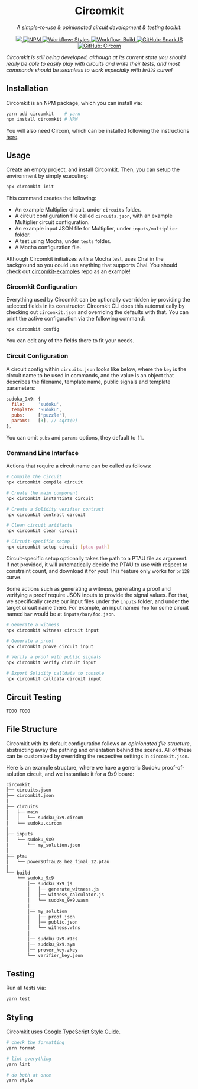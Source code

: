 <p align="center">
  <h1 align="center">
    Circomkit
  </h1>
  <p align="center"><i>A simple-to-use & opinionated circuit development & testing toolkit.</i></p>
</p>

<p align="center">
    <a href="https://opensource.org/licenses/MIT" target="_blank">
        <img src="https://img.shields.io/badge/license-MIT-yellow.svg">
    </a>
     <a href="https://www.npmjs.com/package/circomkit" target="_blank">
        <img alt="NPM" src="https://img.shields.io/npm/v/circomkit?logo=npm&color=CB3837">
    </a>
    <a href="./.github/workflows/styles.yml" target="_blank">
        <img alt="Workflow: Styles" src="https://github.com/erhant/circomkit/actions/workflows/styles.yml/badge.svg?branch=main">
    </a>
    <a href="./.github/workflows/build.yml" target="_blank">
        <img alt="Workflow: Build" src="https://github.com/erhant/circomkit/actions/workflows/build.yml/badge.svg?branch=main">
    </a>
    <a href="https://github.com/iden3/snarkjs" target="_blank">
        <img alt="GitHub: SnarkJS" src="https://img.shields.io/badge/github-snarkjs-lightgray?logo=github">
    </a>
    <a href="https://github.com/iden3/circom" target="_blank">
        <img alt="GitHub: Circom" src="https://img.shields.io/badge/github-circom-lightgray?logo=github">
    </a>
</p>

_Circomkit is still being developed, although at its current state you should really be able to easily play with circuits and write their tests, and most commands should be seamless to work especially with `bn128` curve!_

## Installation

Circomkit is an NPM package, which you can install via:

```sh
yarn add circomkit    # yarn
npm install circomkit # NPM
```

You will also need Circom, which can be installed following the instructions [here](https://docs.circom.io/getting-started/installation/).

## Usage

Create an empty project, and install Circomkit. Then, you can setup the environment by simply executing:

```sh
npx circomkit init
```

This command creates the following:

- An example Multiplier circuit, under `circuits` folder.
- A circuit configuration file called `circuits.json`, with an example Multiplier circuit configuration.
- An example input JSON file for Multiplier, under `inputs/multiplier` folder.
- A test using Mocha, under `tests` folder.
- A Mocha configuration file.

Although Circomkit initializes with a Mocha test, uses Chai in the background so you could use anything that supports Chai. You should check out [circomkit-examples](https://github.com/erhant/circomkit-examples) repo as an example!

### Circomkit Configuration

Everything used by Circomkit can be optionally overridden by providing the selected fields in its constructor. Circomkit CLI does this automatically by checking out `circomkit.json` and overriding the defaults with that. You can print the active configuration via the following command:

```sh
npx circomkit config
```

You can edit any of the fields there to fit your needs.

### Circuit Configuration

A circuit config within `circuits.json` looks like below, where the `key` is the circuit name to be used in commands, and the value is an object that describes the filename, template name, public signals and template parameters:

```js
sudoku_9x9: {
  file:     'sudoku',
  template: 'Sudoku',
  pubs:     ['puzzle'],
  params:   [3], // sqrt(9)
},
```

You can omit `pubs` and `params` options, they default to `[]`.

### Command Line Interface

Actions that require a circuit name can be called as follows:

```sh
# Compile the circuit
npx circomkit compile circuit

# Create the main component
npx circomkit instantiate circuit

# Create a Solidity verifier contract
npx circomkit contract circuit

# Clean circuit artifacts
npx circomkit clean circuit

# Circuit-specific setup
npx circomkit setup circuit [ptau-path]
```

Circuit-specific setup optionally takes the path to a PTAU file as argument. If not provided, it will automatically decide the PTAU to use with respect to constraint count, and download it for you! This feature only works for `bn128` curve.

Some actions such as generating a witness, generating a proof and verifying a proof require JSON inputs to provide the signal values. For that, we specifically create our input files under the `inputs` folder, and under the target circuit name there. For example, an input named `foo` for some circuit named `bar` would be at `inputs/bar/foo.json`.

```sh
# Generate a witness
npx circomkit witness circuit input

# Generate a proof
npx circomkit prove circuit input

# Verify a proof with public signals
npx circomkit verify circuit input

# Export Solidity calldata to console
npx circomkit calldata circuit input
```

## Circuit Testing

`TODO TODO`

## File Structure

Circomkit with its default configuration follows an _opinionated file structure_, abstracting away the pathing and orientation behind the scenes. All of these can be customized by overriding the respective settings in `circomkit.json`.

Here is an example structure, where we have a generic Sudoku proof-of-solution circuit, and we instantiate it for a 9x9 board:

```sh
circomkit
├── circuits.json
├── circomkit.json
│
├── circuits
│   ├── main
│   │   └── sudoku_9x9.circom
│   └── sudoku.circom
│
├── inputs
│   └── sudoku_9x9
│       └── my_solution.json
│
├── ptau
│   └── powersOfTau28_hez_final_12.ptau
│
└── build
    └── sudoku_9x9
        │── sudoku_9x9_js
        │   │── generate_witness.js
        │   │── witness_calculator.js
        │   └── sudoku_9x9.wasm
        │
        │── my_solution
        │   │── proof.json
        │   │── public.json
        │   └── witness.wtns
        │
        │── sudoku_9x9.r1cs
        │── sudoku_9x9.sym
        │── prover_key.zkey
        └── verifier_key.json

```

## Testing

Run all tests via:

```sh
yarn test
```

## Styling

Circomkit uses [Google TypeScript Style Guide](https://google.github.io/styleguide/tsguide.html).

```sh
# check the formatting
yarn format

# lint everything
yarn lint

# do both at once
yarn style
```
